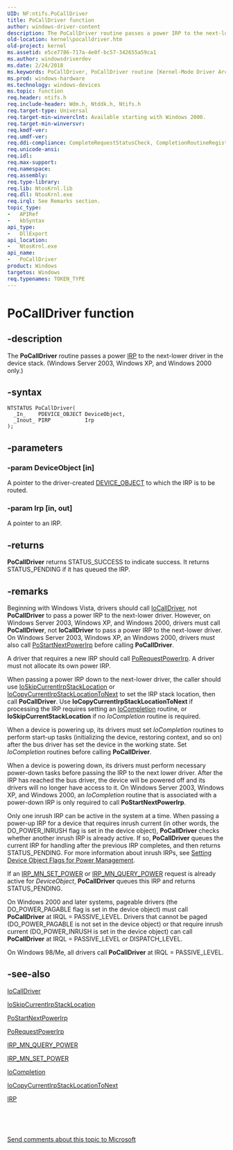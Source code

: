 ```yaml
---
UID: NF:ntifs.PoCallDriver
title: PoCallDriver function
author: windows-driver-content
description: The PoCallDriver routine passes a power IRP to the next-lower driver in the device stack. (Windows Server 2003, Windows XP, and Windows 2000 only.).
old-location: kernel\pocalldriver.htm
old-project: kernel
ms.assetid: e5ce7786-717a-4e0f-bc57-342655a59ca1
ms.author: windowsdriverdev
ms.date: 2/24/2018
ms.keywords: PoCallDriver, PoCallDriver routine [Kernel-Mode Driver Architecture], kernel.pocalldriver, portn_2045d7d3-993d-49e6-aaf5-52d3c1316382.xml, wdm/PoCallDriver
ms.prod: windows-hardware
ms.technology: windows-devices
ms.topic: function
req.header: ntifs.h
req.include-header: Wdm.h, Ntddk.h, Ntifs.h
req.target-type: Universal
req.target-min-winverclnt: Available starting with Windows 2000.
req.target-min-winversvr: 
req.kmdf-ver: 
req.umdf-ver: 
req.ddi-compliance: CompleteRequestStatusCheck, CompletionRoutineRegistered, DeleteDevice, ForwardedAtBadIrql, ForwardedAtBadIrqlAllocate, ForwardedAtBadIrqlFsdAsync, ForwardedAtBadIrqlFsdSync, IoAllocateForward, IoAllocateIrpSignalEventInCompletionTimeout, IoBuildDeviceControlWait, IoBuildDeviceControlWaitTimeout, IoBuildFsdForward, IoBuildSynchronousFsdRequestWait, IoBuildSynchronousFsdRequestWaitTimeout, IoSetCompletionRoutineExCheck, IrpProcessingComplete, LowerDriverReturn, MarkDevicePower, MarkingQueuedIrps, MarkIrpPending, MarkIrpPending2, MarkPower, MarkPowerDown, MarkQueryRelations, MarkStartDevice, PendedCompletedRequest, PendedCompletedRequest2, PendedCompletedRequest3, PendedCompletedRequestEx, PnpIrpCompletion, PowerDownFail, PowerUpFail, RemoveLockForward, RemoveLockForward2, RemoveLockForwardDeviceControl, RemoveLockForwardDeviceControl2, RemoveLockForwardDeviceControlInternal, RemoveLockForwardDeviceControlInternal2, RemoveLockForwardRead, RemoveLockForwardRead2, RemoveLockForwardWrite, RemoveLockForwardWrite2, RemoveLockMnRemove2, RemoveLockMnSurpriseRemove, RemoveLockQueryMnRemove, TargetRelationNeedsRef, WmiForward, HwStorPortProhibitedDDIs
req.unicode-ansi: 
req.idl: 
req.max-support: 
req.namespace: 
req.assembly: 
req.type-library: 
req.lib: NtosKrnl.lib
req.dll: NtosKrnl.exe
req.irql: See Remarks section.
topic_type:
-	APIRef
-	kbSyntax
api_type:
-	DllExport
api_location:
-	NtosKrnl.exe
api_name:
-	PoCallDriver
product: Windows
targetos: Windows
req.typenames: TOKEN_TYPE
---
```


# PoCallDriver function


## -description


The <b>PoCallDriver</b> routine passes a power <a href="..\wdm\ns-wdm-_irp.md">IRP</a> to the next-lower driver in the device stack. (Windows Server 2003, Windows XP, and Windows 2000 only.)


## -syntax


````
NTSTATUS PoCallDriver(
  _In_    PDEVICE_OBJECT DeviceObject,
  _Inout_ PIRP           Irp
);
````


## -parameters




### -param DeviceObject [in]

A pointer to the driver-created <a href="..\wdm\ns-wdm-_device_object.md">DEVICE_OBJECT</a> to which the IRP is to be routed.


### -param Irp [in, out]

A pointer to an IRP. 


## -returns



<b>PoCallDriver</b> returns STATUS_SUCCESS to indicate success. It returns STATUS_PENDING if it has queued the IRP.




## -remarks



Beginning with Windows Vista, drivers should call <a href="..\wdm\nf-wdm-iocalldriver.md">IoCallDriver</a>, not <b>PoCallDriver</b> to pass a power IRP to the next-lower driver. However, on Windows Server 2003, Windows XP, and Windows 2000, drivers must call <b>PoCallDriver</b>, not <b>IoCallDriver</b>  to pass a power IRP to the next-lower driver. On Windows Server 2003, Windows XP, an Windows 2000, drivers must also call <a href="..\wdm\nf-wdm-postartnextpowerirp.md">PoStartNextPowerIrp</a> before calling <b>PoCallDriver</b>.

A driver that requires a new IRP should call <a href="..\wdm\nf-wdm-porequestpowerirp.md">PoRequestPowerIrp</a>. A driver must not allocate its own power IRP.

When passing a power IRP down to the next-lower driver, the caller should use <a href="https://msdn.microsoft.com/library/windows/hardware/ff550355">IoSkipCurrentIrpStackLocation</a> or <a href="..\wdm\nf-wdm-iocopycurrentirpstacklocationtonext.md">IoCopyCurrentIrpStackLocationToNext</a> to set the IRP stack location, then call <b>PoCallDriver</b>. Use <b>IoCopyCurrentIrpStackLocationToNext</b> if processing the IRP requires setting an <a href="..\wdm\nc-wdm-io_completion_routine.md">IoCompletion</a> routine, or <b>IoSkipCurrentStackLocation</b> if no <i>IoCompletion</i> routine is required.

When a device is powering up, its drivers must set <i>IoCompletion</i> routines to perform start-up tasks (initializing the device, restoring context, and so on) after the bus driver has set the device in the working state. Set <i>IoCompletion</i> routines before calling <b>PoCallDriver</b>.

When a device is powering down, its drivers must perform necessary power-down tasks before passing the IRP to the next lower driver. After the IRP has reached the bus driver, the device will be powered off and its drivers will no longer have access to it. On Windows Server 2003, Windows XP, and Windows 2000, an <i>IoCompletion</i> routine that is associated with a power-down IRP is only required to call <b>PoStartNextPowerIrp</b>.

Only one inrush IRP can be active in the system at a time. When passing a power-up IRP for a device that requires inrush current (in other words, the DO_POWER_INRUSH flag is set in the device object), <b>PoCallDriver</b> checks whether another inrush IRP is already active. If so, <b>PoCallDriver</b> queues the current IRP for handling after the previous IRP completes, and then returns STATUS_PENDING. For more information about inrush IRPs, see <a href="https://msdn.microsoft.com/library/windows/hardware/ff563746">Setting Device Object Flags for Power Management</a>. 

If an <a href="https://msdn.microsoft.com/library/windows/hardware/ff551744">IRP_MN_SET_POWER</a> or <a href="https://msdn.microsoft.com/library/windows/hardware/ff551699">IRP_MN_QUERY_POWER</a> request is already active for <i>DeviceObject</i>, <b>PoCallDriver</b> queues this IRP and returns STATUS_PENDING.

On Windows 2000 and later systems, pageable drivers (the DO_POWER_PAGABLE flag is set in the device object) must call <b>PoCallDriver</b> at IRQL = PASSIVE_LEVEL. Drivers that cannot be paged (DO_POWER_PAGABLE is not set in the device object) or that require inrush current (DO_POWER_INRUSH is set in the device object) can call <b>PoCallDriver</b> at IRQL = PASSIVE_LEVEL or DISPATCH_LEVEL.

On Windows 98/Me, all drivers call <b>PoCallDriver</b> at IRQL = PASSIVE_LEVEL.




## -see-also

<a href="..\wdm\nf-wdm-iocalldriver.md">IoCallDriver</a>



<a href="https://msdn.microsoft.com/library/windows/hardware/ff550355">IoSkipCurrentIrpStackLocation</a>



<a href="..\wdm\nf-wdm-postartnextpowerirp.md">PoStartNextPowerIrp</a>



<a href="..\wdm\nf-wdm-porequestpowerirp.md">PoRequestPowerIrp</a>



<a href="https://msdn.microsoft.com/library/windows/hardware/ff551699">IRP_MN_QUERY_POWER</a>



<a href="https://msdn.microsoft.com/library/windows/hardware/ff551744">IRP_MN_SET_POWER</a>



<a href="..\wdm\nc-wdm-io_completion_routine.md">IoCompletion</a>



<a href="..\wdm\nf-wdm-iocopycurrentirpstacklocationtonext.md">IoCopyCurrentIrpStackLocationToNext</a>



<a href="..\wdm\ns-wdm-_irp.md">IRP</a>



 

 

<a href="mailto:wsddocfb@microsoft.com?subject=Documentation%20feedback [kernel\kernel]:%20PoCallDriver routine%20 RELEASE:%20(2/24/2018)&amp;body=%0A%0APRIVACY STATEMENT%0A%0AWe use your feedback to improve the documentation. We don't use your email address for any other purpose, and we'll remove your email address from our system after the issue that you're reporting is fixed. While we're working to fix this issue, we might send you an email message to ask for more info. Later, we might also send you an email message to let you know that we've addressed your feedback.%0A%0AFor more info about Microsoft's privacy policy, see http://privacy.microsoft.com/en-us/default.aspx." title="Send comments about this topic to Microsoft">Send comments about this topic to Microsoft</a>

